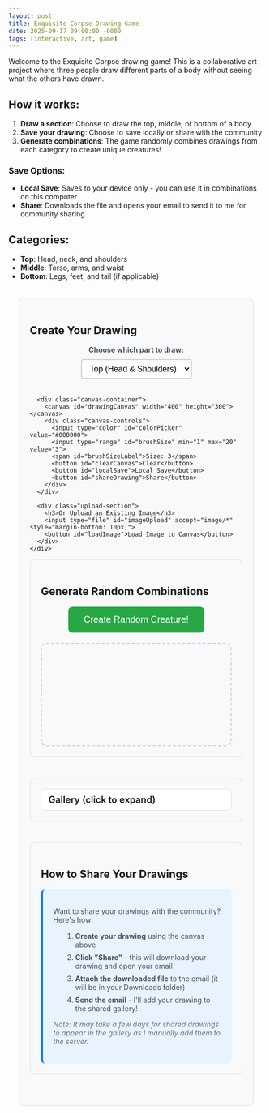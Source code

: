 ```yaml
---
layout: post
title: Exquisite Corpse Drawing Game
date: 2025-09-17 09:00:00 -0000
tags: [interactive, art, game]
---
```


Welcome to the Exquisite Corpse drawing game! This is a collaborative art project where three people draw different parts of a body without seeing what the others have drawn.

## How it works:
1. **Draw a section**: Choose to draw the top, middle, or bottom of a body
2. **Save your drawing**: Choose to save locally or share with the community
3. **Generate combinations**: The game randomly combines drawings from each category to create unique creatures!

### Save Options:
- **Local Save**: Saves to your device only - you can use it in combinations on this computer
- **Share**: Downloads the file and opens your email to send it to me for community sharing

## Categories:
- **Top**: Head, neck, and shoulders
- **Middle**: Torso, arms, and waist
- **Bottom**: Legs, feet, and tail (if applicable)

<div id="exquisite-corpse-game">
  <div class="game-section">
    <h2>Create Your Drawing</h2>
    <div class="drawing-interface">
      <div class="category-selector">
        <label for="category">Choose which part to draw:</label>
        <select id="category" name="category">
          <option value="top">Top (Head & Shoulders)</option>
          <option value="middle">Middle (Torso & Arms)</option>
          <option value="bottom">Bottom (Legs & Feet)</option>
        </select>
      </div>
      
      <div class="canvas-container">
        <canvas id="drawingCanvas" width="400" height="300"></canvas>
        <div class="canvas-controls">
          <input type="color" id="colorPicker" value="#000000">
          <input type="range" id="brushSize" min="1" max="20" value="3">
          <span id="brushSizeLabel">Size: 3</span>
          <button id="clearCanvas">Clear</button>
          <button id="localSave">Local Save</button>
          <button id="shareDrawing">Share</button>
        </div>
      </div>
      
      <div class="upload-section">
        <h3>Or Upload an Existing Image</h3>
        <input type="file" id="imageUpload" accept="image/*" style="margin-bottom: 10px;">
        <button id="loadImage">Load Image to Canvas</button>
      </div>
    </div>
  </div>

  <div class="game-section">
    <h2>Generate Random Combinations</h2>
    <div class="combination-generator">
      <button id="generateCombination">Create Random Creature!</button>
      <div id="combinationResult" class="combination-display"></div>
    </div>
  </div>

  <div class="game-section">
    <details class="gallery-collapsible">
      <summary class="gallery-summary">Gallery (click to expand)</summary>
      <div class="gallery">
        <div class="gallery-category">
          <h3>Top Drawings</h3>
          <div id="topGallery" class="gallery-grid"></div>
        </div>
        <div class="gallery-category">
          <h3>Middle Drawings</h3>
          <div id="middleGallery" class="gallery-grid"></div>
        </div>
        <div class="gallery-category">
          <h3>Bottom Drawings</h3>
          <div id="bottomGallery" class="gallery-grid"></div>
        </div>
      </div>
    </details>
  </div>

  <div class="game-section">
    <h2>How to Share Your Drawings</h2>
    <div class="sharing-instructions">
      <p>Want to share your drawings with the community? Here's how:</p>
      <ol>
        <li><strong>Create your drawing</strong> using the canvas above</li>
        <li><strong>Click "Share"</strong> - this will download your drawing and open your email</li>
        <li><strong>Attach the downloaded file</strong> to the email (it will be in your Downloads folder)</li>
        <li><strong>Send the email</strong> - I'll add your drawing to the shared gallery!</li>
      </ol>
      <p><em>Note: It may take a few days for shared drawings to appear in the gallery as I manually add them to the server.</em></p>
    </div>
  </div>
</div>

<style>
#exquisite-corpse-game {
  max-width: 1000px;
  margin: 0 auto;
  padding: 20px;
}

.game-section {
  margin-bottom: 40px;
  padding: 20px;
  background: #f8f9fa;
  border-radius: 10px;
  border: 2px solid #e9ecef;
}

.drawing-interface {
  display: flex;
  flex-direction: column;
  align-items: center;
  gap: 20px;
}

.category-selector {
  text-align: center;
}

.category-selector label {
  display: block;
  margin-bottom: 10px;
  font-weight: bold;
  color: #495057;
}

.category-selector select {
  padding: 8px 12px;
  border: 2px solid #ced4da;
  border-radius: 5px;
  font-size: 16px;
  background: white;
}

.canvas-container {
  text-align: center;
  background: white;
  padding: 20px;
  border-radius: 10px;
  box-shadow: 0 2px 10px rgba(0,0,0,0.1);
}

#drawingCanvas {
  border: 2px solid #dee2e6;
  border-radius: 5px;
  cursor: crosshair;
  background: white;
}

.canvas-controls {
  margin-top: 15px;
  display: flex;
  justify-content: center;
  align-items: center;
  gap: 15px;
  flex-wrap: wrap;
}

.canvas-controls input, .canvas-controls button {
  padding: 8px 12px;
  border: 1px solid #ced4da;
  border-radius: 5px;
  font-size: 14px;
}

.canvas-controls button {
  color: white;
  border: none;
  cursor: pointer;
  transition: background 0.2s;
}

#clearCanvas {
  background: #6c757d;
}

#clearCanvas:hover {
  background: #545b62;
}

#localSave {
  background: #007bff;
}

#localSave:hover {
  background: #0056b3;
}

#shareDrawing {
  background: #28a745;
}

#shareDrawing:hover {
  background: #1e7e34;
}

.upload-section {
  text-align: center;
  background: white;
  padding: 20px;
  border-radius: 10px;
  box-shadow: 0 2px 10px rgba(0,0,0,0.1);
  margin-top: 20px;
}

.upload-section h3 {
  margin-bottom: 15px;
  color: #495057;
}

.upload-section input[type="file"] {
  display: block;
  margin: 0 auto 10px;
  padding: 8px;
  border: 2px solid #ced4da;
  border-radius: 5px;
  background: white;
}

.upload-section button {
  background: #17a2b8;
  color: white;
  border: none;
  padding: 10px 20px;
  border-radius: 5px;
  cursor: pointer;
  transition: background 0.2s;
}

.upload-section button:hover {
  background: #138496;
}

.sharing-instructions {
  background: #e7f3ff;
  padding: 20px;
  border-radius: 8px;
  border-left: 4px solid #007bff;
}

.sharing-instructions p {
  margin-bottom: 15px;
  color: #495057;
}

.sharing-instructions ol {
  margin-left: 20px;
  color: #495057;
}

.sharing-instructions li {
  margin-bottom: 8px;
}

.sharing-instructions em {
  color: #6c757d;
  font-size: 14px;
}

.combination-generator {
  text-align: center;
}

#generateCombination {
  background: #28a745;
  color: white;
  border: none;
  padding: 15px 30px;
  font-size: 18px;
  border-radius: 8px;
  cursor: pointer;
  transition: background 0.2s;
}

#generateCombination:hover {
  background: #1e7e34;
}

.combination-display {
  margin-top: 20px;
  min-height: 200px;
  border: 2px dashed #ced4da;
  border-radius: 10px;
  display: flex;
  align-items: center;
  justify-content: center;
  background: #f8f9fa;
}

.combination-display.has-content {
  border: 2px solid #28a745;
  background: white;
  flex-direction: column;
  gap: 10px;
}

.creature-combination {
  display: flex;
  flex-direction: column;
  align-items: center;
  gap: 0;
  background: white;
  border-radius: 10px;
  padding: 10px;
  box-shadow: 0 2px 10px rgba(0,0,0,0.1);
}

.creature-section {
  display: flex;
  justify-content: center;
  align-items: center;
}

.creature-section img {
  max-width: 200px;
  max-height: 150px;
  border: none;
  border-radius: 0;
  display: block;
  object-fit: contain;
}

/* Remove border radius from middle sections to create seamless connection */
.creature-top img {
  border-radius: 10px 10px 0 0;
}

.creature-middle img {
  border-radius: 0;
}

.creature-bottom img {
  border-radius: 0 0 10px 10px;
}

/* Add subtle shadow between sections for depth */
.creature-top {
  box-shadow: 0 2px 4px rgba(0,0,0,0.1);
}

.creature-middle {
  box-shadow: 0 1px 2px rgba(0,0,0,0.05);
}

.creature-bottom {
  box-shadow: 0 -1px 2px rgba(0,0,0,0.05);
}

.gallery {
  display: grid;
  grid-template-columns: repeat(auto-fit, minmax(300px, 1fr));
  gap: 20px;
}

.gallery-category {
  background: white;
  padding: 15px;
  border-radius: 8px;
  border: 1px solid #dee2e6;
}

.gallery-category h3 {
  text-align: center;
  margin-bottom: 15px;
  color: #495057;
  border-bottom: 2px solid #e9ecef;
  padding-bottom: 10px;
}

.gallery-collapsible {
  display: block;
}

.gallery-summary {
  cursor: pointer;
  font-weight: 600;
  font-size: 18px;
  list-style: none;
  position: relative;
  padding: 10px 14px;
  border: 1px solid #dee2e6;
  border-radius: 6px;
  background: #ffffff;
  user-select: none;
}

.gallery-summary::marker { display: none; }
.gallery-summary::-webkit-details-marker { display: none; }

.gallery-collapsible[open] > .gallery-summary {
  background: #f1f3f5;
}

.gallery-grid {
  display: grid;
  grid-template-columns: repeat(auto-fill, minmax(100px, 1fr));
  gap: 10px;
}

.gallery-item {
  text-align: center;
  padding: 10px;
  border: 1px solid #dee2e6;
  border-radius: 5px;
  background: #f8f9fa;
}

.gallery-item img {
  max-width: 100%;
  height: auto;
  border-radius: 3px;
}

.gallery-item .filename {
  display: none;
}

@media (max-width: 768px) {
  .canvas-controls {
    flex-direction: column;
  }
  
  #drawingCanvas {
    width: 100%;
    max-width: 400px;
    height: auto;
  }
  
  .gallery {
    grid-template-columns: 1fr;
  }
}
</style>

<script>
// Exquisite Corpse Game JavaScript
class ExquisiteCorpseGame {
  constructor() {
    this.canvas = document.getElementById('drawingCanvas');
    this.ctx = this.canvas.getContext('2d');
    this.isDrawing = false;
    this.currentColor = '#000000';
    this.currentBrushSize = 3;
    
    this.initializeCanvas();
    this.setupEventListeners();
    this.loadGallery();
  }

  initializeCanvas() {
    // Set up canvas for drawing
    this.ctx.lineCap = 'round';
    this.ctx.lineJoin = 'round';
    this.ctx.fillStyle = 'white';
    this.ctx.fillRect(0, 0, this.canvas.width, this.canvas.height);
  }

  setupEventListeners() {
    // Drawing events
    this.canvas.addEventListener('mousedown', (e) => this.startDrawing(e));
    this.canvas.addEventListener('mousemove', (e) => this.draw(e));
    this.canvas.addEventListener('mouseup', () => this.stopDrawing());
    this.canvas.addEventListener('mouseout', () => this.stopDrawing());

    // Touch events for mobile
    this.canvas.addEventListener('touchstart', (e) => {
      e.preventDefault();
      const touch = e.touches[0];
      const mouseEvent = new MouseEvent('mousedown', {
        clientX: touch.clientX,
        clientY: touch.clientY
      });
      this.canvas.dispatchEvent(mouseEvent);
    });

    this.canvas.addEventListener('touchmove', (e) => {
      e.preventDefault();
      const touch = e.touches[0];
      const mouseEvent = new MouseEvent('mousemove', {
        clientX: touch.clientX,
        clientY: touch.clientY
      });
      this.canvas.dispatchEvent(mouseEvent);
    });

    this.canvas.addEventListener('touchend', (e) => {
      e.preventDefault();
      const mouseEvent = new MouseEvent('mouseup', {});
      this.canvas.dispatchEvent(mouseEvent);
    });

    // Control events
    document.getElementById('colorPicker').addEventListener('change', (e) => {
      this.currentColor = e.target.value;
    });

    document.getElementById('brushSize').addEventListener('input', (e) => {
      this.currentBrushSize = e.target.value;
      document.getElementById('brushSizeLabel').textContent = `Size: ${e.target.value}`;
    });

    document.getElementById('clearCanvas').addEventListener('click', () => {
      this.clearCanvas();
    });

    document.getElementById('localSave').addEventListener('click', () => {
      this.localSave();
    });

    document.getElementById('shareDrawing').addEventListener('click', () => {
      this.shareDrawing();
    });

    document.getElementById('generateCombination').addEventListener('click', () => {
      this.generateRandomCombination();
    });

    document.getElementById('loadImage').addEventListener('click', () => {
      this.loadImageToCanvas();
    });
  }

  getMousePos(e) {
    const rect = this.canvas.getBoundingClientRect();
    return {
      x: e.clientX - rect.left,
      y: e.clientY - rect.top
    };
  }

  startDrawing(e) {
    this.isDrawing = true;
    const pos = this.getMousePos(e);
    this.ctx.beginPath();
    this.ctx.moveTo(pos.x, pos.y);
  }

  draw(e) {
    if (!this.isDrawing) return;
    
    const pos = this.getMousePos(e);
    this.ctx.strokeStyle = this.currentColor;
    this.ctx.lineWidth = this.currentBrushSize;
    this.ctx.lineTo(pos.x, pos.y);
    this.ctx.stroke();
  }

  stopDrawing() {
    this.isDrawing = false;
    this.ctx.beginPath();
  }

  clearCanvas() {
    this.ctx.fillStyle = 'white';
    this.ctx.fillRect(0, 0, this.canvas.width, this.canvas.height);
  }

  loadImageToCanvas() {
    const fileInput = document.getElementById('imageUpload');
    const file = fileInput.files[0];
    
    if (!file) {
      alert('Please select an image file first!');
      return;
    }
    
    const reader = new FileReader();
    reader.onload = (e) => {
      const img = new Image();
      img.onload = () => {
        // Clear canvas and draw the image
        this.clearCanvas();
        
        // Calculate scaling to fit image in canvas while maintaining aspect ratio
        const canvasAspect = this.canvas.width / this.canvas.height;
        const imageAspect = img.width / img.height;
        
        let drawWidth, drawHeight, offsetX = 0, offsetY = 0;
        
        if (imageAspect > canvasAspect) {
          // Image is wider than canvas
          drawWidth = this.canvas.width;
          drawHeight = this.canvas.width / imageAspect;
          offsetY = (this.canvas.height - drawHeight) / 2;
        } else {
          // Image is taller than canvas
          drawHeight = this.canvas.height;
          drawWidth = this.canvas.height * imageAspect;
          offsetX = (this.canvas.width - drawWidth) / 2;
        }
        
        this.ctx.drawImage(img, offsetX, offsetY, drawWidth, drawHeight);
      };
      img.src = e.target.result;
    };
    reader.readAsDataURL(file);
  }

  localSave() {
    const category = document.getElementById('category').value;
    const dataURL = this.canvas.toDataURL('image/png');
    
    // Create a download link
    const link = document.createElement('a');
    link.download = `exquisite-corpse-${category}-${Date.now()}.png`;
    link.href = dataURL;
    link.click();
    
    // Store in localStorage for local use
    this.storeDrawing(category, dataURL);
    
    alert(`Drawing saved locally as ${link.download}! You can use it in random combinations on this device.`);
  }

  shareDrawing() {
    const category = document.getElementById('category').value;
    const dataURL = this.canvas.toDataURL('image/png');
    
    // Create a download link first
    const link = document.createElement('a');
    link.download = `exquisite-corpse-${category}-${Date.now()}.png`;
    link.href = dataURL;
    link.click();
    
    // Store locally as well
    this.storeDrawing(category, dataURL);
    
    // Create email content
    const subject = `Exquisite Corpse Drawing - ${category.charAt(0).toUpperCase() + category.slice(1)} Section`;
    const body = `Hi Jaevyn!

I've created a drawing for the Exquisite Corpse game and would like to share it with the community.

Drawing Details:
- Category: ${category.charAt(0).toUpperCase() + category.slice(1)} (${this.getCategoryDescription(category)})
- Filename: ${link.download}
- Created: ${new Date().toLocaleString()}

Please add this drawing to the shared gallery so others can see it in random combinations!

Thanks for creating this fun collaborative art project!

Best regards,
[Your name here]`;

    // Create mailto link
    const mailtoLink = `mailto:jatomsynergies@gmail.com?subject=${encodeURIComponent(subject)}&body=${encodeURIComponent(body)}`;
    
    // Open email client
    window.location.href = mailtoLink;
    
    // Show confirmation
    alert(`Email client opened! Please attach the downloaded file (${link.download}) to your email and send it to share your drawing with the community.`);
  }

  getCategoryDescription(category) {
    const descriptions = {
      top: 'Head, neck, and shoulders',
      middle: 'Torso, arms, and waist', 
      bottom: 'Legs, feet, and tail'
    };
    return descriptions[category] || category;
  }

  storeDrawing(category, dataURL) {
    const drawings = JSON.parse(localStorage.getItem('exquisiteCorpseDrawings') || '{}');
    if (!drawings[category]) {
      drawings[category] = [];
    }
    drawings[category].push({
      dataURL: dataURL,
      timestamp: Date.now(),
      filename: `exquisite-corpse-${category}-${Date.now()}.png`
    });
    localStorage.setItem('exquisiteCorpseDrawings', JSON.stringify(drawings));
    this.loadGallery();
  }

  loadGallery() {
    const drawings = JSON.parse(localStorage.getItem('exquisiteCorpseDrawings') || '{}');
    const categories = ['top', 'middle', 'bottom'];
    
    categories.forEach(category => {
      const gallery = document.getElementById(`${category}Gallery`);
      gallery.innerHTML = '';
      
      // Load local drawings
      if (drawings[category] && drawings[category].length > 0) {
        drawings[category].forEach(drawing => {
          const item = document.createElement('div');
          item.className = 'gallery-item';
          item.innerHTML = `
            <img src="${drawing.dataURL}" alt="${drawing.filename}">
            <div class="filename">${drawing.filename}</div>
          `;
          gallery.appendChild(item);
        });
      }
      
      // Load server images (if any exist)
      this.loadServerImages(category, gallery);
      
      // Show message if no drawings at all
      if (gallery.children.length === 0) {
        gallery.innerHTML = '<p style="text-align: center; color: #6c757d; font-style: italic;">No drawings yet. Be the first to create one!</p>';
      }
    });
  }

  loadServerImages(category, gallery) {
    // In a real implementation, this would fetch from a server endpoint
    // For now, we'll create some placeholder server images
    const serverImages = this.getServerImages(category);
    
    serverImages.forEach(image => {
      const item = document.createElement('div');
      item.className = 'gallery-item';
      item.innerHTML = `
        <img src="${image.src}" alt="${image.filename}">
        <div class="filename">${image.filename}</div>
      `;
      gallery.appendChild(item);
    });
  }

  getServerImages(category) {
    // Load actual images from the exquisite-corpse folders
    const serverImages = {
      top: [
        { src: '/assets/images/exquisite-corpse/top/DogHead.jpg', filename: 'DogHead.jpg' },
        { src: '/assets/images/exquisite-corpse/top/OldManHead.jpg', filename: 'OldManHead.jpg' },
        { src: '/assets/images/exquisite-corpse/top/OrangeHead.jpg', filename: 'OrangeHead.jpg' },
        { src: '/assets/images/exquisite-corpse/top/PumpkinHead.jpg', filename: 'PumpkinHead.jpg' }
      ],
      middle: [
        { src: '/assets/images/exquisite-corpse/middle/Belly.jpg', filename: 'Belly.jpg' },
        { src: '/assets/images/exquisite-corpse/middle/CrabAbs.jpg', filename: 'CrabAbs.jpg' },
        { src: '/assets/images/exquisite-corpse/middle/RibCage.jpg', filename: 'RibCage.jpg' }
      ],
      bottom: [
        { src: '/assets/images/exquisite-corpse/bottom/Boots.jpg', filename: 'Boots.jpg' },
        { src: '/assets/images/exquisite-corpse/bottom/DuckSkirt.jpg', filename: 'DuckSkirt.jpg' },
        { src: '/assets/images/exquisite-corpse/bottom/FishTail.jpg', filename: 'FishTail.jpg' },
        { src: '/assets/images/exquisite-corpse/bottom/WheelChair.jpg', filename: 'WheelChair.jpg' }
      ]
    };
    
    return serverImages[category] || [];
  }

  generateRandomCombination() {
    const drawings = JSON.parse(localStorage.getItem('exquisiteCorpseDrawings') || '{}');
    const categories = ['top', 'middle', 'bottom'];
    const result = document.getElementById('combinationResult');
    
    // Get all available drawings (local + server) for each category
    const allDrawings = {};
    categories.forEach(category => {
      allDrawings[category] = [];
      
      // Add local drawings
      if (drawings[category] && drawings[category].length > 0) {
        allDrawings[category].push(...drawings[category]);
      }
      
      // Add server drawings
      const serverImages = this.getServerImages(category);
      allDrawings[category].push(...serverImages);
    });
    
    // Check if we have at least one drawing in each category
    const hasAllCategories = categories.every(category => 
      allDrawings[category].length > 0
    );
    
    if (!hasAllCategories) {
      result.innerHTML = '<p style="color: #dc3545; text-align: center;">Please create at least one drawing in each category (top, middle, bottom) before generating combinations.</p>';
      return;
    }
    
    // Select random drawings from each category
    const selectedDrawings = categories.map(category => {
      const categoryDrawings = allDrawings[category];
      const randomIndex = Math.floor(Math.random() * categoryDrawings.length);
      return categoryDrawings[randomIndex];
    });
    
    // Display the combination
    result.className = 'combination-display has-content';
    result.innerHTML = `
      <h3>Your Random Creature!</h3>
      <div class="creature-combination">
        ${selectedDrawings.map((drawing, index) => `
          <div class="creature-section creature-${categories[index]}">
            <img src="${drawing.dataURL || drawing.src}" alt="${drawing.filename}">
          </div>
        `).join('')}
      </div>
      <button onclick="this.parentElement.innerHTML=''; this.parentElement.className='combination-display';" 
              style="margin-top: 15px; padding: 8px 16px; background: #6c757d; color: white; border: none; border-radius: 5px; cursor: pointer;">
        Clear
      </button>
    `;
  }
}

// Initialize the game when the page loads
document.addEventListener('DOMContentLoaded', () => {
  new ExquisiteCorpseGame();
});
</script>


